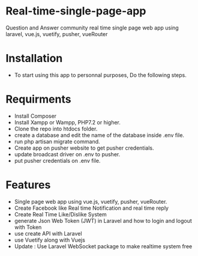# Real-time-single-page-app
Question and Answer community real time single page web app
using laravel, vue.js, vuetify, pusher, vueRouter

# Installation
- To start using this app to personnal purposes, Do the following steps.

# Requirments
- Install Composer
- Install Xampp or Wampp, PHP7.2 or higher.
- Clone the repo into htdocs folder.
- create a database and edit the name of the database inside .env file.
- run php artisan migrate command.
- Create app on pusher website to get pusher credentials.
- update broadcast driver on .env to pusher.
- put pusher credentials on .env file.


# Features
- Single page web app using vue.js, vuetify, pusher, vueRouter.
- Create Facebook like Real time Notification and real time reply
- Create Real Time Like/Dislike System
- generate Json Web Token (JWT) in Laravel and how to login and logout with Token
- use create API with Laravel
- use Vuetify along with Vuejs
- Update : Use Laravel WebSocket package to make realtime system free

